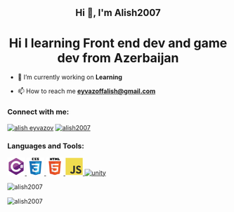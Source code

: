 
<h2 align="center">Hi 👋, I'm Alish2007</h2>
<h1 align="center" Text-color: Red;>Hi l learning Front end dev and game dev from Azerbaijan</h1>

- 🔭 I’m currently working on **Learning**

- 📫 How to reach me **eyvazoffalish@gmail.com**

<h3 align="left">Connect with me:</h3>
<p align="left">
<a href="https://linkedin.com/in/alish eyvazov" target="blank"><img align="center" src="https://raw.githubusercontent.com/rahuldkjain/github-profile-readme-generator/master/src/images/icons/Social/linked-in-alt.svg" alt="alish eyvazov" height="30" width="40" /></a>
<a href="https://www.youtube.com/c/alish2007" target="blank"><img align="center" src="https://raw.githubusercontent.com/rahuldkjain/github-profile-readme-generator/master/src/images/icons/Social/youtube.svg" alt="alish2007" height="30" width="40" /></a>
</p>

<h3 align="left">Languages and Tools:</h3>
<p align="left"> <a href="https://www.w3schools.com/cs/" target="_blank" rel="noreferrer"> <img src="https://raw.githubusercontent.com/devicons/devicon/master/icons/csharp/csharp-original.svg" alt="csharp" width="40" height="40"/> </a> <a href="https://www.w3schools.com/css/" target="_blank" rel="noreferrer"> <img src="https://raw.githubusercontent.com/devicons/devicon/master/icons/css3/css3-original-wordmark.svg" alt="css3" width="40" height="40"/> </a> <a href="https://www.w3.org/html/" target="_blank" rel="noreferrer"> <img src="https://raw.githubusercontent.com/devicons/devicon/master/icons/html5/html5-original-wordmark.svg" alt="html5" width="40" height="40"/> </a> <a href="https://developer.mozilla.org/en-US/docs/Web/JavaScript" target="_blank" rel="noreferrer"> <img src="https://raw.githubusercontent.com/devicons/devicon/master/icons/javascript/javascript-original.svg" alt="javascript" width="40" height="40"/> </a> <a href="https://unity.com/" target="_blank" rel="noreferrer"> <img src="https://www.vectorlogo.zone/logos/unity3d/unity3d-icon.svg" alt="unity" width="40" height="40"/> </a> </p>

<p><img align="center" src="https://github-readme-stats.vercel.app/api/top-langs?username=alish2007&show_icons=true&locale=en&layout=compact" alt="alish2007" /></p>

<p><img align="center" src="https://github-readme-streak-stats.herokuapp.com/?user=alish2007&" alt="alish2007" /></p>
